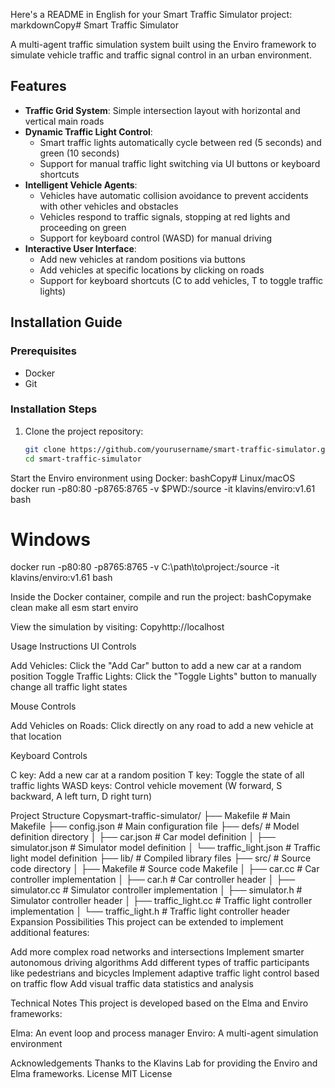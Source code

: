 Here's a README in English for your Smart Traffic Simulator project:
markdownCopy# Smart Traffic Simulator

A multi-agent traffic simulation system built using the Enviro framework to simulate vehicle traffic and traffic signal control in an urban environment.

## Features

- **Traffic Grid System**: Simple intersection layout with horizontal and vertical main roads
- **Dynamic Traffic Light Control**:
  - Smart traffic lights automatically cycle between red (5 seconds) and green (10 seconds)
  - Support for manual traffic light switching via UI buttons or keyboard shortcuts
- **Intelligent Vehicle Agents**:
  - Vehicles have automatic collision avoidance to prevent accidents with other vehicles and obstacles
  - Vehicles respond to traffic signals, stopping at red lights and proceeding on green
  - Support for keyboard control (WASD) for manual driving
- **Interactive User Interface**:
  - Add new vehicles at random positions via buttons
  - Add vehicles at specific locations by clicking on roads
  - Support for keyboard shortcuts (C to add vehicles, T to toggle traffic lights)

## Installation Guide

### Prerequisites

- Docker
- Git

### Installation Steps

1. Clone the project repository:
   ```bash
   git clone https://github.com/yourusername/smart-traffic-simulator.git
   cd smart-traffic-simulator

Start the Enviro environment using Docker:
bashCopy# Linux/macOS
docker run -p80:80 -p8765:8765 -v $PWD:/source -it klavins/enviro:v1.61 bash

# Windows
docker run -p80:80 -p8765:8765 -v C:\path\to\project:/source -it klavins/enviro:v1.61 bash

Inside the Docker container, compile and run the project:
bashCopymake clean
make all
esm start
enviro

View the simulation by visiting:
Copyhttp://localhost


Usage Instructions
UI Controls

Add Vehicles: Click the "Add Car" button to add a new car at a random position
Toggle Traffic Lights: Click the "Toggle Lights" button to manually change all traffic light states

Mouse Controls

Add Vehicles on Roads: Click directly on any road to add a new vehicle at that location

Keyboard Controls

C key: Add a new car at a random position
T key: Toggle the state of all traffic lights
WASD keys: Control vehicle movement (W forward, S backward, A left turn, D right turn)

Project Structure
Copysmart-traffic-simulator/
├── Makefile             # Main Makefile
├── config.json          # Main configuration file
├── defs/                # Model definition directory
│   ├── car.json         # Car model definition
│   ├── simulator.json   # Simulator model definition
│   └── traffic_light.json # Traffic light model definition
├── lib/                 # Compiled library files
├── src/                 # Source code directory
│   ├── Makefile         # Source code Makefile
│   ├── car.cc           # Car controller implementation
│   ├── car.h            # Car controller header
│   ├── simulator.cc     # Simulator controller implementation
│   ├── simulator.h      # Simulator controller header
│   ├── traffic_light.cc # Traffic light controller implementation
│   └── traffic_light.h  # Traffic light controller header
Expansion Possibilities
This project can be extended to implement additional features:

Add more complex road networks and intersections
Implement smarter autonomous driving algorithms
Add different types of traffic participants like pedestrians and bicycles
Implement adaptive traffic light control based on traffic flow
Add visual traffic data statistics and analysis

Technical Notes
This project is developed based on the Elma and Enviro frameworks:

Elma: An event loop and process manager
Enviro: A multi-agent simulation environment

Acknowledgements
Thanks to the Klavins Lab for providing the Enviro and Elma frameworks.
License
MIT License
